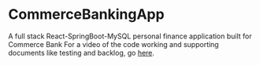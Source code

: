 # CommerceBankingApp
A full stack React-SpringBoot-MySQL personal finance application built for Commerce Bank 
For a video of the code working and supporting documents like testing and backlog, go [here](https://drive.google.com/drive/folders/1QnmrEwx6LvBZm2gMYErQaBvSPJSYEJyz?usp=drive_link).

